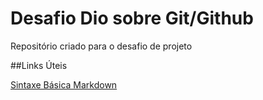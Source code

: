 # Desafio Dio sobre Git/Github
Repositório criado para o desafio de projeto

##Links Úteis

[Sintaxe Básica Markdown](https://www.markdownguide.org/basic-syntax/)
